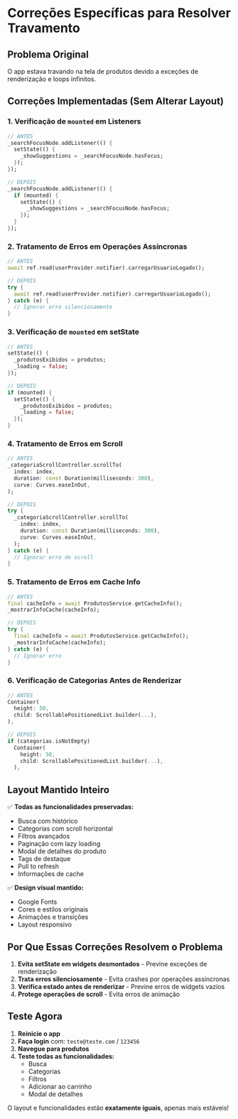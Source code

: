 # Correções Específicas para Resolver Travamento

## Problema Original

O app estava travando na tela de produtos devido a exceções de renderização e loops infinitos.

## Correções Implementadas (Sem Alterar Layout)

### 1. **Verificação de `mounted` em Listeners**

```dart
// ANTES
_searchFocusNode.addListener(() {
  setState(() {
    _showSuggestions = _searchFocusNode.hasFocus;
  });
});

// DEPOIS
_searchFocusNode.addListener(() {
  if (mounted) {
    setState(() {
      _showSuggestions = _searchFocusNode.hasFocus;
    });
  }
});
```

### 2. **Tratamento de Erros em Operações Assíncronas**

```dart
// ANTES
await ref.read(userProvider.notifier).carregarUsuarioLogado();

// DEPOIS
try {
  await ref.read(userProvider.notifier).carregarUsuarioLogado();
} catch (e) {
  // Ignorar erro silenciosamente
}
```

### 3. **Verificação de `mounted` em setState**

```dart
// ANTES
setState(() {
  _produtosExibidos = produtos;
  _loading = false;
});

// DEPOIS
if (mounted) {
  setState(() {
    _produtosExibidos = produtos;
    _loading = false;
  });
}
```

### 4. **Tratamento de Erros em Scroll**

```dart
// ANTES
_categoriaScrollController.scrollTo(
  index: index,
  duration: const Duration(milliseconds: 300),
  curve: Curves.easeInOut,
);

// DEPOIS
try {
  _categoriaScrollController.scrollTo(
    index: index,
    duration: const Duration(milliseconds: 300),
    curve: Curves.easeInOut,
  );
} catch (e) {
  // Ignorar erro de scroll
}
```

### 5. **Tratamento de Erros em Cache Info**

```dart
// ANTES
final cacheInfo = await ProdutosService.getCacheInfo();
_mostrarInfoCache(cacheInfo);

// DEPOIS
try {
  final cacheInfo = await ProdutosService.getCacheInfo();
  _mostrarInfoCache(cacheInfo);
} catch (e) {
  // Ignorar erro
}
```

### 6. **Verificação de Categorias Antes de Renderizar**

```dart
// ANTES
Container(
  height: 50,
  child: ScrollablePositionedList.builder(...),
),

// DEPOIS
if (categorias.isNotEmpty)
  Container(
    height: 50,
    child: ScrollablePositionedList.builder(...),
  ),
```

## Layout Mantido Inteiro

✅ **Todas as funcionalidades preservadas:**

- Busca com histórico
- Categorias com scroll horizontal
- Filtros avançados
- Paginação com lazy loading
- Modal de detalhes do produto
- Tags de destaque
- Pull to refresh
- Informações de cache

✅ **Design visual mantido:**

- Google Fonts
- Cores e estilos originais
- Animações e transições
- Layout responsivo

## Por Que Essas Correções Resolvem o Problema

1. **Evita setState em widgets desmontados** - Previne exceções de renderização
2. **Trata erros silenciosamente** - Evita crashes por operações assíncronas
3. **Verifica estado antes de renderizar** - Previne erros de widgets vazios
4. **Protege operações de scroll** - Evita erros de animação

## Teste Agora

1. **Reinicie o app**
2. **Faça login** com: `teste@teste.com` / `123456`
3. **Navegue para produtos**
4. **Teste todas as funcionalidades:**
   - Busca
   - Categorias
   - Filtros
   - Adicionar ao carrinho
   - Modal de detalhes

O layout e funcionalidades estão **exatamente iguais**, apenas mais estáveis!
